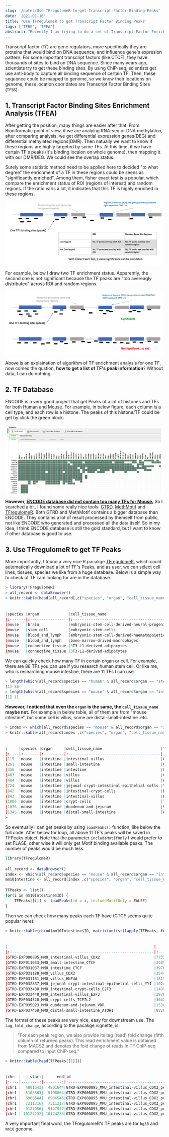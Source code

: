 ```yaml
---
slug: '/notes/Use-TFregulomeR-to-get-Transcript-Factor-Binding-Peaks'
date: '2021-01-16'
title: 'Use TFregulomeR to get Transcript Factor Binding Peaks'
tags: ['TFBS', 'TFEA']
abstract: "Recently I am trying to do a set of Transcript Factor Enrichment Analysis for my 5hmC (hMeDIP-seq). I used to use ENCODE to do this, but eventually I found ENCODE data has very few TFs for my cell line (Mouse Intestine). So I started seeking other potential database and tools, and I found a lot indeed. Among them TFregulomeR is a new but quite powerful tool."
---
```


Transcript factor (`TF`) are gene regulators, more specifically they are proteins that would bind on DNA sequence, and influence gene's expresion pattern. For some important transcript factors (like CTCF), they have thousands of sites to bind on DNA sequence. Since many years ago, scientists try to get these binding sites. By using ChIP-seq, scientists get use anti-body to capture all binding sequence of certain TF. Then, these sequence could be mapped to genome, so we know their locations on genome, these location cooridates are Transcript Factor Binding Sites (`TFBS`).

## 1. Transcript Factor Binding Sites Enrichment Analysis (TFEA)

After getting the position, many things are easier after that. From Bioniformatic point of view, if we are analying RNA-seq or DNA methylation, after comparing analysis, we get differential expression genes(DEG) and differential methylated regions(DMR). Then natually we want to know if these regions are highly targeted by some TFs. At this time, if we have certain TF's peaks (it's binding locaion on whole genome), then mapping it with our DMR/DEG. We could see the overlap status.

Surely some statistic method need to be applied here to decided "to what degree" the enrichment of a TF in these regions could be seens as "significantly enriched". Among them, fisher exact test is a popular, which compare the enrichment status of ROI (regions of interest) and random regions. If the ratio varis a lot, it indicates that this TF is highly enriched in these regions.

![FisherExact](figure4.png)

For example, below I draw two TF enrichment status. Apparently, the second one is not significant because the TF peaks are "too avereagly distributed" across ROI and random regions.

![EnrichmentExample](figure5.png)

Above is an explaination of algorithm of TF enrichment analysis for one TF, now comes the qustion, **how to get a list of TF's peak information**? Without data, I can do nothing.

## 2. TF Database

ENCODE is a very good project that get Peaks of a lot of histones and TFs for both [Human and Mouse](https://www.encodeproject.org/chip-seq-matrix/?type=Experiment&replicates.library.biosample.donor.organism.scientific_name=Homo%20sapiens&assay_title=Histone%20ChIP-seq&assay_title=Mint-ChIP-seq&status=released). For example, in below figure, each column is a cell type, and each row is a histone. The peaks of this histone/TF could be get by click the green block.

![ENCODE](figure1.png)

**However, [ENCODE database did not contain too many TFs for Mouse.](https://www.encodeproject.org/chip-seq-matrix/?type=Experiment&replicates.library.biosample.donor.organism.scientific_name=Mus%20musculus&assay_title=TF%20ChIP-seq&status=released)** So I searched a bit. I found some really nice tools: [GTRD](https://academic.oup.com/nar/article/47/D1/D100/5184717), [MethMotif](https://bioinfo-csi.nus.edu.sg/methmotif/index.php) and [TFregulomeR](https://github.com/benoukraflab/TFregulomeR). Both GTRD and MethMotif contains a bigger database than ENCODE. They contains a lot of result processed by themself from public, not like ENCODE who generated and processed all the data itself. So in my idea, I think ENCODE database is still the gold standard, but I want to know if other database is good to use.

## 3. Use TFregulomeR to get TF Peaks

More importantly, I found a very nice R pacakge [TFregulomeR](https://github.com/benoukraflab/TFregulomeR), which could automatically download a lot of TF's Peaks, and as user, we can select cell lines, tissues, species we like from a huge database. Below is a simple way to check of TF I am looking for are in the database.

```R
> library(TFregulomeR)
> all_record <- dataBrowser()
> knitr::kable(head(all_record[,c("species", "organ", "cell_tissue_name", "TF")]))


|species |organ             |cell_tissue_name                                 |TF     |
|:-------|:-----------------|:------------------------------------------------|:------|
|mouse   |brain             |embryonic-stem-cell-derived-neural-progenitors   |Sox3   |
|mouse   |stem_cell         |embryonic-stem-cells                             |Tcf7l1 |
|mouse   |blood_and_lymph   |embryonic-stem-cell-derived-haematopoietic-cells |Tal1   |
|mouse   |blood_and_lymph   |bone-marrow-drived-macrophages                   |Bcl6   |
|mouse   |connective_tissue |3T3-L1-derived-adipocytes                        |Pparg  |
|mouse   |connective_tissue |3T3-L1-derived-adipocytes                        |Ctcf   |
```

We can quickly check how many TF in certain organ or cell. For example, there are 88 TFs you can use if you research human stem cell. Or like me, who is researching mouse intestine, there are 11 TFs I can use.

```r
> length(which(all_record$species == "human" & all_record$organ == "stem_cell"))
[1] 88
> length(which(all_record$species == "mouse" & all_record$organ == "intestine"))
[1] 11
```

**However, I noticed that even the `organ` is the same, the `cell_tissue_name` maybe not.** For example in below table, all of them are from "mouse intestine", but some cell is villus, some are distal-small-intestine .etc.

```R
> index <- which(all_record$species == "mouse" & all_record$organ == "intestine")
> knitr::kable(all_record[index ,c("species", "organ", "cell_tissue_name", "TF")])


|     |species |organ     |cell_tissue_name                          |TF     |
|:----|:-------|:---------|:-----------------------------------------|:------|
|115  |mouse   |intestine |intestinal-villus                         |Cdx2   |
|261  |mouse   |intestine |small-intestine                           |Ctcf   |
|456  |mouse   |intestine |intestine                                 |Ctcf   |
|483  |mouse   |intestine |villus                                    |Cdx2   |
|484  |mouse   |intestine |villus                                    |Hnf4a  |
|724  |mouse   |intestine |jejunal-crypt-intestinal-epithelial-cells |Yy1    |
|842  |mouse   |intestine |intestinal-crypt-cells                    |E2f3   |
|843  |mouse   |intestine |intestinal-villus                         |E2f3   |
|1006 |mouse   |intestine |crypt-cells                               |Tcf7l2 |
|1076 |mouse   |intestine |duodenum-and-jejunum                      |Vdr    |
|1345 |mouse   |intestine |distal-small-intestine                    |Atoh1  |
>
```

So eventually I can get peaks by using `loadPeaks()` function, like below the full code. After below for loop, all above 11 TF's peaks will be saved in TFPeaks object. Note that the parameter `includeMotifOnly` I would prefer to set FLASE, other wise it will only get Motif binding avaliable peaks. The number of peaks would be much less.

```r
library(TFregulomeR)

all_record <- dataBrowser()
index <- which(all_record$species == "mouse" & all_record$organ == "intestine")
mm10Intestine <- all_record[index ,c("species", "organ", "cell_tissue_name", "TF")]

TFPeaks <- list()
for(i in mm10Intestine$ID) {
    TFPeaks[[i]] <- loadPeaks(id = i, includeMotifOnly = FALSE)
}
```

Then we can check how many peaks each TF have (CTCF seems quite popular here):
```r
> knitr::kable(cbind(mm10Intestine$ID, matrix(unlist(lapply(TFPeaks, function(x) nrow(x))))[,1]))


|                                                                 |      |
|:----------------------------------------------------------------|:-----|
|GTRD-EXP000895_MMU_intestinal-villus_CDX2                        |7733  |
|GTRD-EXP011053_MMU_small-intestine_CTCF                          |39894 |
|GTRD-EXP031037_MMU_intestine_CTCF                                |39760 |
|GTRD-EXP031180_MMU_villus_CDX2                                   |3544  |
|GTRD-EXP031181_MMU_villus_HNF4A                                  |18151 |
|GTRD-EXP032837_MMU_jejunal-crypt-intestinal-epithelial-cells_YY1 |1024  |
|GTRD-EXP033438_MMU_intestinal-crypt-cells_E2F3                   |14899 |
|GTRD-EXP033440_MMU_intestinal-villus_E2F3                        |2976  |
|GTRD-EXP034520_MMU_crypt-cells_TCF7L2                            |3042  |
|GTRD-EXP035023_MMU_duodenum-and-jejunum_VDR                      |15384 |
|GTRD-EXP037469_MMU_distal-small-intestine_ATOH1                  |8826  |
```

The format of these peaks are very nice, easy for downstream use. The `tag_fold_change`, according to the pacakge vignette, is:

> "For each peak region, we also provide its tag (read) fold change (fifth column of returned peaks). This read enrichment value is obtained from MACS2 and denotes the fold change of reads in TF ChIP-seq compared to input ChIP-seq."

```r
> knitr::kable(head(TFPeaks[[1]]))


|chr  |    start|      end|id                                                           | tag_fold_change|
|:----|--------:|--------:|:------------------------------------------------------------|---------------:|
|chr1 |  4801643|  4801644|GTRD-EXP000895_MMU_intestinal-villus_CDX2_peaks_with_motif_1 |            9.78|
|chr1 |  5108863|  5108864|GTRD-EXP000895_MMU_intestinal-villus_CDX2_peaks_with_motif_2 |           45.83|
|chr1 |  6906544|  6906545|GTRD-EXP000895_MMU_intestinal-villus_CDX2_peaks_with_motif_3 |           12.22|
|chr1 |  7311316|  7311317|GTRD-EXP000895_MMU_intestinal-villus_CDX2_peaks_with_motif_4 |           13.44|
|chr1 |  9127956|  9127957|GTRD-EXP000895_MMU_intestinal-villus_CDX2_peaks_with_motif_5 |           13.75|
|chr1 | 10124232| 10124233|GTRD-EXP000895_MMU_intestinal-villus_CDX2_peaks_with_motif_6 |           19.55|
```

A very important final word, the TFregulomeR's TF peaks are for `hg38` and `mm10` genome.